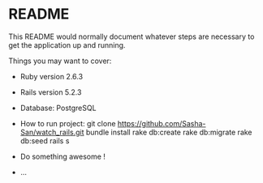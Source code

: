 # README

This README would normally document whatever steps are necessary to get the
application up and running.

Things you may want to cover:

* Ruby version 2.6.3

* Rails version 5.2.3

* Database: PostgreSQL

* How to run project:
	git clone https://github.com/Sasha-San/watch_rails.git
	bundle install
	rake db:create
	rake db:migrate
	rake db:seed
	rails s
	

* Do something awesome ! 

* ...
